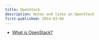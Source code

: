 ```yaml
---
title: OpenStack
description: Notes and links on OpenStack
first-published: 2014-03-08
---
```


*   [What is OpenStack?](http://opensource.com/resources/what-is-openstack)
